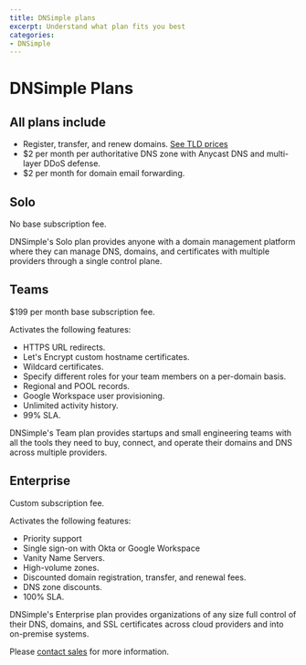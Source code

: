 ```yaml
---
title: DNSimple plans
excerpt: Understand what plan fits you best
categories:
- DNSimple
---
```


# DNSimple Plans

## All plans include

- Register, transfer, and renew domains. [See TLD prices](https://dnsimple.com/tlds)
- $2 per month per authoritative DNS zone with Anycast DNS and multi-layer DDoS defense.
- $2 per month for domain email forwarding.

## Solo

No base subscription fee.

DNSimple's Solo plan provides anyone with a domain management platform where they can manage DNS, domains, and certificates with multiple providers through a single control plane.

## Teams

$199 per month base subscription fee.

Activates the following features:
- HTTPS URL redirects.
- Let's Encrypt custom hostname certificates.
- Wildcard certificates.
- Specify different roles for your team members on a per-domain basis.
- Regional and POOL records.
- Google Workspace user provisioning.
- Unlimited activity history.
- 99% SLA.

DNSimple's Team plan provides startups and small engineering teams with all the tools they need to buy, connect, and operate their domains and DNS across multiple providers.

## Enterprise

Custom subscription fee.

Activates the following features:
- Priority support
- Single sign-on with Okta or Google Workspace
- Vanity Name Servers.
- High-volume zones.
- Discounted domain registration, transfer, and renewal fees.
- DNS zone discounts.
- 100% SLA.

DNSimple's Enterprise plan provides organizations of any size full control of their DNS, domains, and SSL certificates across cloud providers and into on-premise systems.

Please [contact sales](https://dnsimple.com/sales) for more information.

